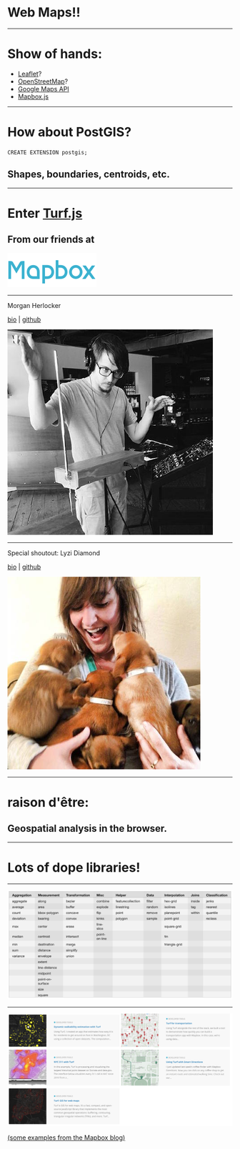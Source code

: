 # Web Maps!!

---

# Show of hands:

- [Leaflet](http://leafletjs.com/)?
- [OpenStreetMap](http://openstreetmap.org)?
- [Google Maps API](https://developers.google.com/maps/)
- [Mapbox.js](https://www.mapbox.com/mapbox.js)

---

# How about PostGIS?

`CREATE EXTENSION postgis;`

## Shapes, boundaries, centroids, etc.

---

# Enter [Turf.js](http://turfjs.org)

## From our __friends__ at
[![](/images/mapbox.png)](https://www.mapbox.com/)

---

Morgan Herlocker

[bio](https://www.mapbox.com/about/team/#morgan-herlocker)
|
[github](https://github.com/morganherlocker)

![](images/morgan.jpg)

---

Special shoutout: Lyzi Diamond

[bio](https://www.mapbox.com/about/team/#lyzi-diamond)
|
[github](https://github.com/lyzidiamond)

![](images/lyzi.jpg)

---

# raison d'être:
## Geospatial analysis in the browser.

---

# Lots of dope libraries!

---
![](images/functions.png)

---

![](images/blog_posts.png)

[(some examples from the Mapbox blog)](https://www.mapbox.com/blog/#stq=turf&stp=2)
